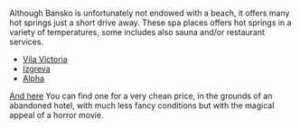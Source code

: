 Although Bansko is unfortunately not endowed with a beach, it offers many hot springs just a short drive away. These spa places offers hot springs in a variety of temperatures, some includes also sauna and/or restaurant services.

- [Vila Victoria](https://goo.gl/maps/T6sz4QrE2vJh2ayEA)
- [Izgreva](https://goo.gl/maps/7mtcTKxNGujtuLTJ6)
- [Alpha](https://g.page/ALPHA-SPA-DOBRINISHTE?share)

[And here](https://maps.app.goo.gl/nofAwriS4QPyMUK1A) You can find one for a very chean price, in the grounds of an abandoned hotel, with much less fancy conditions but with the magical appeal of a horror movie.